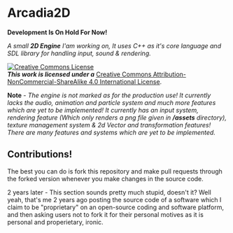 # Arcadia2D
**Development Is On Hold For Now!**

*A small **2D Engine** I'am working on, It uses C++ as it's core language and SDL library for handling input, sound & rendering.*

<a rel="license" href="http://creativecommons.org/licenses/by-nc-sa/4.0/"><img alt="Creative Commons License" style="border-width:0" src="https://i.creativecommons.org/l/by-nc-sa/4.0/88x31.png" /></a><br />***This work is licensed under a*** <a rel="license" href="http://creativecommons.org/licenses/by-nc-sa/4.0/">Creative Commons Attribution-NonCommercial-ShareAlike 4.0 International License</a>.

**Note** - *The engine is not marked as for the production use! It currently lacks the audio, animation and particle system and much more features which are yet to be implemented! It currently has an input system, rendering feature (Which only renders a png file given in ***/assets*** directory), texture management system & 2d Vector and transformation features! There are many features and systems which are yet to be implemented.*

## Contributions!
The best you can do is fork this repository and make pull requests through the forked version whenever you make changes in the source code.

2 years later - This section sounds pretty much stupid, doesn't it? Well yeah, that's me 2 years ago posting the source code of a software which I claim to be "proprietary" on an open-source coding and software platform, and then asking users not to fork it for their personal motives as it is personal and properietary, ironic.
